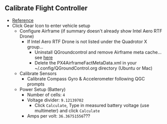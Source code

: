 ## Calibrate Flight Controller
  * [Reference](https://github.com/intel-aero/meta-intel-aero/wiki/02-Initial-Setup#calibration)  
  * Click Gear Icon to enter vehicle setup
    * Configure Airframe (if summary doesn't already show Intel Aero RTF Drone)
      * If Intel Aero RTF Drone is not listed under the Quadrotor X group...
        * Uninstall QGroundcontrol and remove Airframe meta cache... see [here](https://github.com/mavlink/qgroundcontrol/issues/6794)
        * Delete the PX4AirframeFactMetaData.xml in your ~/.config/QGroundControl.org directory (Ubuntu or Mac)
    * Calibrate Sensors
      * Calibrate Compass Gyro \& Accelerometer following QGC prompts
    * Power Setup (Battery)
      * Number of cells: `4`
      * Voltage divider: `9.12139702`
        * Click `Calculate`, Type in measured battery voltage (use multimeter) and click `Calculate`
      * Amps per volt: `36.36751556`???
